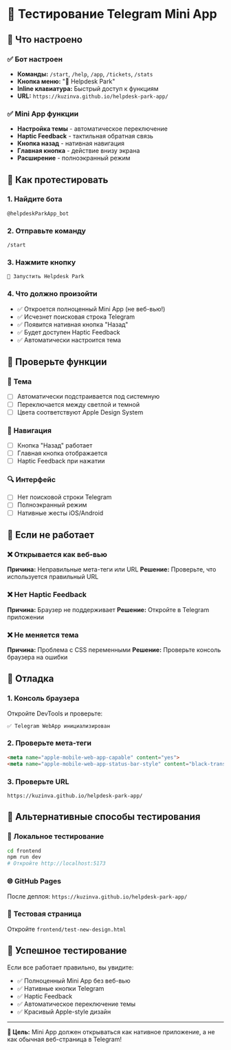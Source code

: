 # 🔗 Тестирование Telegram Mini App

## 🚀 Что настроено

### ✅ Бот настроен
- **Команды:** `/start`, `/help`, `/app`, `/tickets`, `/stats`
- **Кнопка меню:** "🚀 Helpdesk Park"
- **Inline клавиатура:** Быстрый доступ к функциям
- **URL:** `https://kuzinva.github.io/helpdesk-park-app/`

### ✅ Mini App функции
- **Настройка темы** - автоматическое переключение
- **Haptic Feedback** - тактильная обратная связь
- **Кнопка назад** - нативная навигация
- **Главная кнопка** - действие внизу экрана
- **Расширение** - полноэкранный режим

## 📱 Как протестировать

### 1. **Найдите бота**
```
@helpdeskParkApp_bot
```

### 2. **Отправьте команду**
```
/start
```

### 3. **Нажмите кнопку**
```
🚀 Запустить Helpdesk Park
```

### 4. **Что должно произойти**
- ✅ Откроется полноценный Mini App (не веб-вью!)
- ✅ Исчезнет поисковая строка Telegram
- ✅ Появится нативная кнопка "Назад"
- ✅ Будет доступен Haptic Feedback
- ✅ Автоматически настроится тема

## 🎯 Проверьте функции

### 🎨 **Тема**
- [ ] Автоматически подстраивается под системную
- [ ] Переключается между светлой и темной
- [ ] Цвета соответствуют Apple Design System

### 📱 **Навигация**
- [ ] Кнопка "Назад" работает
- [ ] Главная кнопка отображается
- [ ] Haptic Feedback при нажатии

### 🔍 **Интерфейс**
- [ ] Нет поисковой строки Telegram
- [ ] Полноэкранный режим
- [ ] Нативные жесты iOS/Android

## 🐛 Если не работает

### ❌ **Открывается как веб-вью**
**Причина:** Неправильные мета-теги или URL
**Решение:** Проверьте, что используется правильный URL

### ❌ **Нет Haptic Feedback**
**Причина:** Браузер не поддерживает
**Решение:** Откройте в Telegram приложении

### ❌ **Не меняется тема**
**Причина:** Проблема с CSS переменными
**Решение:** Проверьте консоль браузера на ошибки

## 🔧 Отладка

### 1. **Консоль браузера**
Откройте DevTools и проверьте:
```
✅ Telegram WebApp инициализирован
```

### 2. **Проверьте мета-теги**
```html
<meta name="apple-mobile-web-app-capable" content="yes">
<meta name="apple-mobile-web-app-status-bar-style" content="black-translucent">
```

### 3. **Проверьте URL**
```
https://kuzinva.github.io/helpdesk-park-app/
```

## 📱 Альтернативные способы тестирования

### 🧪 **Локальное тестирование**
```bash
cd frontend
npm run dev
# Откройте http://localhost:5173
```

### 🌐 **GitHub Pages**
После деплоя: `https://kuzinva.github.io/helpdesk-park-app/`

### 📱 **Тестовая страница**
Откройте `frontend/test-new-design.html`

## 🎉 Успешное тестирование

Если все работает правильно, вы увидите:
- ✅ Полноценный Mini App без веб-вью
- ✅ Нативные кнопки Telegram
- ✅ Haptic Feedback
- ✅ Автоматическое переключение темы
- ✅ Красивый Apple-style дизайн

---

**🎯 Цель:** Mini App должен открываться как нативное приложение, а не как обычная веб-страница в Telegram!
